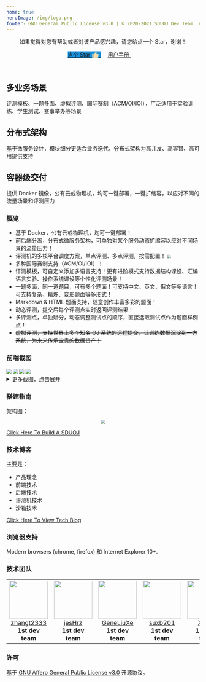 ```yaml
---
home: true
heroImage: /img/logo.png
footer: GNU General Public License v3.0 | © 2020-2021 SDUOJ Dev Team. All Rights Reserved
---
```


<header class="hero">
	<span>如果觉得对您有帮助或者对该产品感兴趣，请您给点一个 Star，谢谢！</span>
	<p class="action">
		<a href="https://github.com/SDUOJ/OnlineJudge" target="_blank" class="nav-link action-button" style="background-color: #1890db;     border-bottom: 1px solid #1890db;">
			点个 Star
			<span style="vertical-align: middle;">
				<svg t="1606100606718" class="icon" viewBox="0 0 1024 1024" version="1.1" xmlns="http://www.w3.org/2000/svg" p-id="2797" width="20" height="20" >
					<path d="M884.875894 423.143253 646.970506 423.143253c92.185562-340.464205-63.516616-357.853247-63.516616-357.853247-65.993017 0-52.312436 52.182476-57.3031 60.881602 0 166.502152-176.849824 296.971645-176.849824 296.971645l0 472.171899c0 46.607504 63.516616 63.393819 88.433098 63.393819l357.452111 0c33.641191 0 61.036122-88.224344 61.036122-88.224344 88.434122-300.70569 88.434122-390.177444 88.434122-390.177444C944.657442 418.179195 884.875894 423.143253 884.875894 423.143253L884.875894 423.143253 884.875894 423.143253zM884.875894 423.143253" p-id="2798" fill="#ffddaa"></path>
					<path d="M251.671415 423.299819 109.214912 423.299819c-29.420053 0-29.873378 28.89612-29.873378 28.89612l29.420053 476.202703c0 30.309306 30.361495 30.309306 30.361495 30.309306L262.420223 958.707948c25.686009 0 25.458835-20.049638 25.458835-20.049638L287.879058 459.411271C287.879058 422.837284 251.671415 423.299819 251.671415 423.299819L251.671415 423.299819 251.671415 423.299819zM251.671415 423.299819" p-id="2799" fill="#ffddaa"></path>
				</svg>
			</span>
		</a>
		&emsp;
		<a href="/user-manual/client-manual-home.html" class="nav-link action-button">
			用户手册
			<span style="vertical-align: middle;">
				<svg t="1606101931273" class="icon" viewBox="0 0 1024 1024" version="1.1" xmlns="http://www.w3.org/2000/svg" p-id="6281" width="20" height="20">
					<path d="M837.9904 570.0608H124.5696a29.0304 29.0304 0 0 1-29.0304-29.0304V482.9696a29.0304 29.0304 0 0 1 29.0304-29.0304h713.4208z" fill="#ffffff" p-id="6282"></path>
					<path d="M561.3056 808.96l-40.96-40.96a28.928 28.928 0 0 1 0-40.96l215.04-215.04-215.04-215.04a28.9792 28.9792 0 0 1 0-40.96l40.96-40.96a28.9792 28.9792 0 0 1 40.96 0l296.96 296.96-296.96 296.96a28.9792 28.9792 0 0 1-40.96 0z" fill="#ffffff" p-id="6283"></path>
				</svg>
			</span>
		</a>
	</p>
</header>

<div class="features">
	<div class="feature">
		<h2>多业务场景</h2> 
		<p>评测模板、一题多面、虚拟评测、国际赛制（ACM/OI/IOI），广泛适用于实验训练、学生测试、赛事举办等场景</p>
	</div>
	<div class="feature">
		<h2>分布式架构</h2> 
		<p>基于微服务设计，模块细分更适合业务迭代，分布式架构为高并发、高容错、高可用提供支持</p>
	</div>
	<div class="feature">
		<h2>容器级交付</h2> 
		<p>提供 Docker 镜像，公有云或物理机，均可一键部署，一键扩缩容，以应对不同的流量场景和评测压力</p>
	</div>
</div>


### 概览

* 基于 Docker，公有云或物理机，均可一键部署！
* 前后端分离，分布式微服务架构，可单独对某个服务动态扩缩容以应对不同场景的流量压力！
* 评测机的多核平台调度方案，单点评测、多点评测，按需配置！  <img src="/img/image-20201122203804615.png" style="zoom: 55%;vertical-align: middle;" />
* 多种国际赛制支持（ACM/OI/IOI）！
* 评测模板，可自定义添加多语言支持！更有进阶模式支持数据结构课设、汇编语言实验、操作系统课设等个性化评测场景！
* 一题多面，同一道题目，可有多个题面！可支持中文、英文、俄文等多语言！可支持复杂、精炼、变形题面等多形式！
* Markdown & HTML 题面支持，随意创作丰富多彩的题面！
* 动态评测，提交后每个评测点实时返回评测结果！
* 多评测点，单独赋分，动态调整测试点的顺序，直接选取测试点作为题面样例点！
* ~~虚拟评测，支持世界上多个知名 OJ 系统的远程提交，让训练数据沉淀到一方系统，为未来传承宝贵的数据资产！~~

### 前端截图

<img src="/img/image-20201122210911513.png" style="zoom:80%;" />

<img src="/img/image-20201122211144679.png" style="zoom:80%;" />

<img src="/img/image-20201122211232174.png" style="zoom:80%;" />

<img src="/img/image-20201122212148575.png" style="zoom:80%;" />

<details>
<summary>更多截图，点击展开</summary>
<br>

<img src="/img/image-20201122210935648.png" style="zoom:80%;" />

<img src="/img/image-20201122211308172.png" style="zoom:80%;" />


<img src="/img/image-20201122212415897.png" style="zoom:80%;" />

<img src="/img/image-20201122212452051.png" style="zoom:80%;" />

<img src="/img/image-20201122212524787.png" style="zoom:80%;" />

<img src="/img/image-20201122212606712.png" style="zoom:80%;" />

<img src="/img/image-20201122212903607.png" style="zoom:80%;" />

<img src="/img/image-20201122212835905.png" style="zoom:80%;" />

</details>

### 搭建指南

架构图： 

<div style="text-align: center;"><img src="/img/image-20201122204545807.png" style="zoom: 60%;"></div>

[Click Here To Build A SDUOJ](/building-guide/)

### 技术博客

主要是：
* 产品理念
* 前端技术
* 后端技术
* 评测机技术
* 沙箱技术

[Click Here To View Tech Blog](/technology-blog/)


### 浏览器支持

Modern browsers (chrome, firefox) 和 Internet Explorer 10+.

### 技术团队

<table>
    <tr>
        <td align="center">
            <a href="https://github.com/zhangt2333" target="_blank">
                <img src="https://github.com/zhangt2333.png?s=64" width="100px;"/>
                <br />
                zhangt2333
            </a>
            <br />
            <strong> 1st dev team </strong>
        </td>
        <td align="center">
            <a href="https://github.com/jesHrz" target="_blank">
                <img src="https://github.com/jesHrz.png?s=64" width="100px;"/>
                <br />
                jesHrz
            </a>
            <br />
            <strong> 1st dev team </strong>
        </td>
        <td align="center">
            <a href="https://github.com/GeneLiuXe" target="_blank">
                <img src="https://github.com/GeneLiuXe.png?s=64" width="100px;"/>
                <br />
                GeneLiuXe
            </a>
            <br />
            <strong> 1st dev team </strong>
        </td>
        <td align="center">
            <a href="https://github.com/suxb201" target="_blank">
                <img src="https://github.com/suxb201.png?s=64" width="100px;"/>
                <br />
                suxb201
            </a>
            <br />
            <strong> 1st dev team </strong>
        </td>
        <td align="center">
            <a href="https://github.com/Xrvitd" target="_blank">
                <img src="https://github.com/Xrvitd.png?s=64" width="100px;"/>
                <br />
                Xrvitd
            </a>
            <br />
            <strong> 1st dev team </strong>
        </td>
    </tr>
</table>

### 许可

基于 [GNU Affero General Public License v3.0](https://www.gnu.org/licenses/agpl-3.0.en.html) 开源协议。

